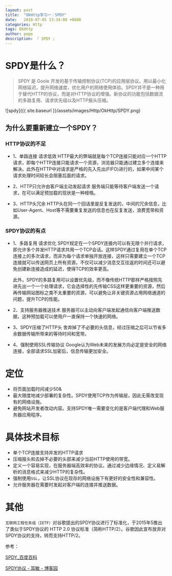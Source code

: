 ```yaml
---
layout: post
title:  "OkHttp学习一：SPDY"
date:   2018-07-05 13:34:00 +0800
categories: Http
tags: OkHttp
author: pepe
description: 『 SPDY 』
---
```


# SPDY是什么？

> SPDY 是 Goole 开发的基于传输控制协议(TCP)的应用层协议。用以最小化网络延迟，提升网络速度，优化用户的网络使用体验。SPDY并不是一种用于替代HTTP的协议，而是对HTTP协议的增强。新协议的功能包括数据流的多路复用、请求优先级以及HTTP报头压缩。

![spdy]({{ site.baseurl }}/assets/images/Http/OkHttp/SPDY.png)

## 为什么要重新建立一个SPDY？

### **HTTP协议的不足**

* 1、单路连接 请求低效
HTTP最大的弊端就是每个TCP连接只能对应一个HTTP请求，即每个HTTP连接只能请求一个资源，浏览器只能通过建立多个连接来解决。此外在HTTP中对请求是严格的先入先出(FIFO)进行的，如果中间某个请求处理时间较长会阻塞后面的请求。

* 2、HTTP只允许由客户端主动发起请求
服务端只能等待客户端发送一个请求，在可以满足预加载的现状是一种桎梏。

* 3、HTTP头冗余
HTTP头在同一个回话里是反复发送的，中间的冗余信息，比如User-Agent、Host等不需要重复发送的信息也在反复发送，浪费宽带和资源。

### **SPDY协议的有点**

* 1、多路复用 请求优化
SPDY规定在一个SPDY连接内可以有无限个并行请求，即允许多个并发HTTP请求共用一个TCP会话。这样SPDY通过复用在单个TCP连接上的多次请求，而非为每个请求单独开放连接，这样只需要建立一个TCP连接就可以传送网页上所有资源，不仅可以减少消息交互往返的时间还可以避免创建新连接造成的延迟，使得TCP的效率更高。

    此外，SPDY的多路复用可以设置优先级，而不像传统HTTP那样严格按照先进先出一个一个处理请求，它会选择性的先传输CSS这样更重要的资源，然后再传输网站图标之类不太重要的资源，可以避免让非关键资源占用网络通道的问题，提升TCP的性能。

* 2、支持服务器推送技术
服务器可以主动向客户端发起通信向客户端推送数据，这种预加载可以使用户一直保持一个快速的网络。

* 3、SPDY压缩了HTTP头
舍弃掉了不必要的头信息，经过压缩之后可以节省多余数据传输所带来的等待时间和宽带。

* 4、强制使用SSL传输协议
Google认为Web未来的发展方向必定是安全的网络连接，全部请求SSL加密后，信息传输更加安全。

# **定位**

* 将页面加载时间减少50&
* 最大限度地减少部署的复杂性。SPDY使用TCP作为传输层，因此无需改变现有的网络设施。
* 避免网站开发者改动内容。支持SPDY唯一需要变化的是客户端代理和Web服务器应用程序。

# **具体技术目标**

* 单个TCP连接支持并发的HTTP请求
* 压缩报头和去掉不必要的头部来减少当前HTTP使用的带宽。
* 定义一个容易实现，在服务器端高效率的协议。通过减少边缘情况、定义易解析的消息格式来减少HTTP的复杂性。
* 强制使用`SSL`，让SSL协议在现存的网络设施下有更好的安全性和兼容性。
* 允许服务器在需要时发起对客户端的连接并推送数据。

# 其他

`互联网工程任务组（IETF）`对谷歌提出的SPDY协议进行了标准化，于2015年5推出了类似于SPDY协议的 HTTP 2.0 协议标准（简称HTTP/2）。谷歌因此宣布放弃对SPDY协议的支持，转而支持HTTP/2。





参考：

[SPDY_百度百科](https://baike.baidu.com/item/SPDY)

[SPDY协议 - 耳敏 - 博客园](http://www.cnblogs.com/keva/p/spdy-protocol.html)






























